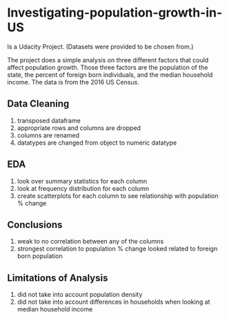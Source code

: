 # Investigating-population-growth-in-US

Is a Udacity Project. (Datasets were provided to be chosen from.) 

The project does a simple analysis on three different factors that could affect population growth. Those three factors are the population of the state, the percent of foreign born individuals, and the median household income. The data is from the 2016 US Census. 

## Data Cleaning
1. transposed dataframe 
2. appropriate rows and columns are dropped 
3. columns are renamed 
4. datatypes are changed from object to numeric datatype 

## EDA
1. look over summary statistics for each column 
2. look at frequency distribution for each column 
3. create scatterplots for each column to see relationship with population % change

## Conclusions 
1. weak to no correlation between any of the columns 
2. strongest correlation to population % change looked related to foreign born population 

## Limitations of Analysis 
1. did not take into account population density
2. did not take into account differences in households when looking at median household income
